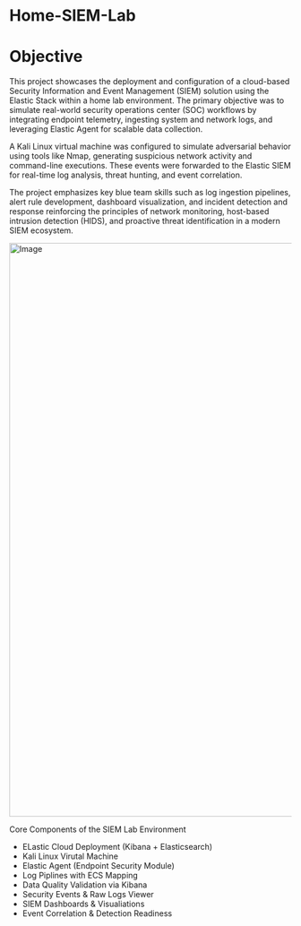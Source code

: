 # Home-SIEM-Lab

# Objective

This project showcases the deployment and configuration of a cloud-based Security Information and Event Management (SIEM) solution using the Elastic Stack within a home lab environment. The primary objective was to simulate real-world security operations center (SOC) workflows by integrating endpoint telemetry, ingesting system and network logs, and leveraging Elastic Agent for scalable data collection.

A Kali Linux virtual machine was configured to simulate adversarial behavior using tools like Nmap, generating suspicious network activity and command-line executions. These events were forwarded to the Elastic SIEM for real-time log analysis, threat hunting, and event correlation.

The project emphasizes key blue team skills such as log ingestion pipelines, alert rule development, dashboard visualization, and incident detection and response reinforcing the principles of network monitoring, host-based intrusion detection (HIDS), and proactive threat identification in a modern SIEM ecosystem.


<img width="1536" height="1024" alt="Image" src="https://github.com/user-attachments/assets/1add0aff-e7f5-4f09-8829-4e09e97ae9de" />

Core Components of the SIEM Lab Environment 
- ELastic Cloud Deployment (Kibana + Elasticsearch)
- Kali Linux Virutal Machine
- Elastic Agent (Endpoint Security Module)
- Log Piplines with ECS Mapping
- Data Quality Validation via Kibana
- Security Events & Raw Logs Viewer
- SIEM Dashboards & Visualiations
- Event Correlation & Detection Readiness 

